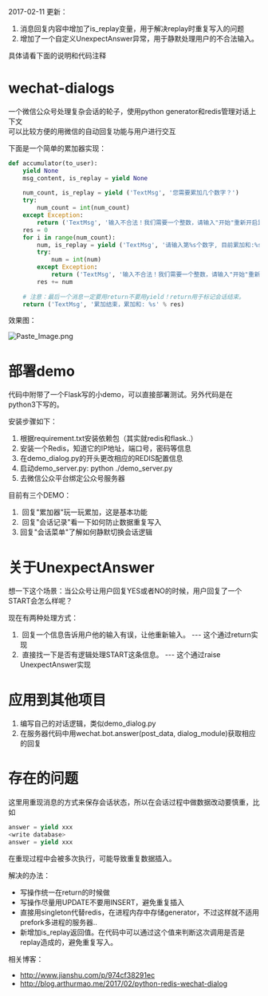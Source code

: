 2017-02-11 更新：   
1. 消息回复内容中增加了is_replay变量，用于解决replay时重复写入的问题   
2. 增加了一个自定义UnexpectAnswer异常，用于静默处理用户的不合法输入。   

具体请看下面的说明和代码注释

# wechat-dialogs
一个微信公众号处理复杂会话的轮子，使用python generator和redis管理对话上下文   
可以比较方便的用微信的自动回复功能与用户进行交互

下面是一个简单的累加器实现：

```python
def accumulator(to_user):
    yield None
    msg_content, is_replay = yield None
    
    num_count, is_replay = yield ('TextMsg', '您需要累加几个数字？')
    try:
        num_count = int(num_count)
    except Exception:
        return ('TextMsg', '输入不合法！我们需要一个整数，请输入"开始"重新开启累加器')
    res = 0
    for i in range(num_count):
        num, is_replay = yield ('TextMsg', '请输入第%s个数字, 目前累加和:%s' % (i+1, res))
        try:
            num = int(num)
        except Exception:
            return ('TextMsg', '输入不合法！我们需要一个整数，请输入"开始"重新开启累加器')
        res += num
        
    # 注意：最后一个消息一定要用return不要用yield！return用于标记会话结束。
    return ('TextMsg', '累加结束，累加和: %s' % res)
```

效果图：

![Paste_Image.png](http://upload-images.jianshu.io/upload_images/4610828-e4d47cdc45d03c89.png?imageMogr2/auto-orient/strip%7CimageView2/2/w/1240)

# 部署demo

代码中附带了一个Flask写的小demo，可以直接部署测试。另外代码是在python3下写的。

安装步骤如下：   
1.  根据requirement.txt安装依赖包（其实就redis和flask..）   
2.  安装一个Redis，知道它的IP地址，端口号，密码等信息   
3.  在demo_dialog.py的开头更改相应的REDIS配置信息   
4.  启动demo_server.py: python ./demo_server.py   
5.  去微信公众平台绑定公众号服务器   

目前有三个DEMO：   
1.  回复"累加器"玩一玩累加，这是基本功能   
2.  回复"会话记录"看一下如何防止数据重复写入   
3.  回复"会话菜单"了解如何静默切换会话逻辑   

# 关于UnexpectAnswer

想一下这个场景：当公众号让用户回复YES或者NO的时候，用户回复了一个START会怎么样呢？

现在有两种处理方式：   
1.  回复一个信息告诉用户他的输入有误，让他重新输入。 --- 这个通过return实现   
2.  直接找一下是否有逻辑处理START这条信息。 --- 这个通过raise UnexpectAnswer实现   

# 应用到其他项目

1. 编写自己的对话逻辑，类似demo_dialog.py   
2. 在服务器代码中用wechat.bot.answer(post_data, dialog_module)获取相应的回复

# 存在的问题

这里用重现消息的方式来保存会话状态，所以在会话过程中做数据改动要慎重，比如   

```python
answer = yield xxx
<write database>
answer = yield xxx
```

在重现过程中<write database>会被多次执行，可能导致重复数据插入。   

解决的办法：
*  写操作统一在return的时候做   
*  写操作尽量用UPDATE不要用INSERT，避免重复插入   
*  直接用singleton代替redis，在进程内存中存储generator，不过这样就不适用prefork多进程的服务器..   
*  新增加is_replay返回值。在代码中可以通过这个值来判断这次调用是否是replay造成的，避免重复写入。   

相关博客：   
*  http://www.jianshu.com/p/974cf38291ec   
*  http://blog.arthurmao.me/2017/02/python-redis-wechat-dialog   
